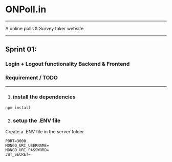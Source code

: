 # ONPoll.in
***
A online polls & Survey taker website
***

## Sprint 01:
### Login + Logout functionality Backend & Frontend
### Requirement / TODO
**** 
1. ### install the dependencies
```
npm install
```
2. ### setup the .ENV file
Create a .ENV file in the server folder
```
PORT=3000
MONGO_URI_USERNAME=
MONGO_URI_PASSWORD=
JWT_SECRET=
```
